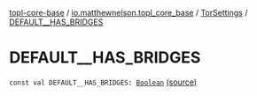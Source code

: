 [topl-core-base](../../index.md) / [io.matthewnelson.topl_core_base](../index.md) / [TorSettings](index.md) / [DEFAULT__HAS_BRIDGES](./-d-e-f-a-u-l-t__-h-a-s_-b-r-i-d-g-e-s.md)

# DEFAULT__HAS_BRIDGES

`const val DEFAULT__HAS_BRIDGES: `[`Boolean`](https://kotlinlang.org/api/latest/jvm/stdlib/kotlin/-boolean/index.html) [(source)](https://github.com/05nelsonm/TorOnionProxyLibrary-Android/blob/master/topl-core-base/src/main/java/io/matthewnelson/topl_core_base/TorSettings.kt#L81)